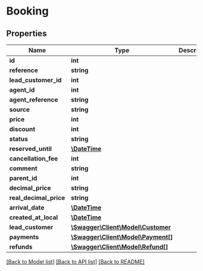 # Booking

## Properties
Name | Type | Description | Notes
------------ | ------------- | ------------- | -------------
**id** | **int** |  | [optional] 
**reference** | **string** |  | [optional] 
**lead_customer_id** | **int** |  | [optional] 
**agent_id** | **int** |  | [optional] 
**agent_reference** | **string** |  | [optional] 
**source** | **string** |  | [optional] 
**price** | **int** |  | [optional] 
**discount** | **int** |  | [optional] 
**status** | **string** |  | [optional] 
**reserved_until** | [**\DateTime**](Date.md) |  | [optional] 
**cancellation_fee** | **int** |  | [optional] 
**comment** | **string** |  | [optional] 
**parent_id** | **int** |  | [optional] 
**decimal_price** | **string** |  | [optional] 
**real_decimal_price** | **string** |  | [optional] 
**arrival_date** | [**\DateTime**](Date.md) |  | [optional] 
**created_at_local** | [**\DateTime**](Date.md) |  | [optional] 
**lead_customer** | [**\Swagger\Client\Model\Customer**](Customer.md) |  | [optional] 
**payments** | [**\Swagger\Client\Model\Payment[]**](Payment.md) |  | [optional] 
**refunds** | [**\Swagger\Client\Model\Refund[]**](Refund.md) |  | [optional] 

[[Back to Model list]](../README.md#documentation-for-models) [[Back to API list]](../README.md#documentation-for-api-endpoints) [[Back to README]](../README.md)


